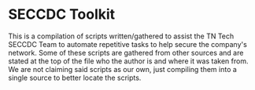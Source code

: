 # SECCDC Toolkit
This is a compilation of scripts written/gathered to assist the TN Tech SECCDC Team to automate repetitive tasks to help secure the company's network. Some of these scripts are gathered from other sources and are stated at the top of the file who the author is and where it was taken from. We are not claiming said scripts as our own, just compiling them into a single source to better locate the scripts.
